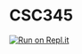 # CSC345

[![Run on Repl.it](https://repl.it/badge/github/Nicholas-Kier/CSC345)](https://repl.it/github/Nicholas-Kier/CSC345)
